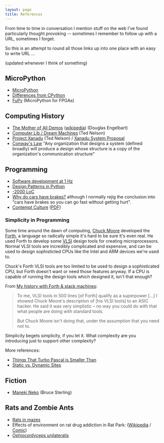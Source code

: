 ```yaml
---
layout: page
title: References
---
```


From time to time in conversation I mention stuff on the web I've
found particularly thought provoking --
sometimes I remember to follow up with a URL, sometimes I forget.

So this is an attempt to round all those links up into one place
with an easy to write URL ...

(updated whenever I think of something)


## MicroPython

* [MicroPython](https://micropython.org/)
* [Differences from CPython](https://docs.micropython.org/en/latest/pyboard/genrst/index.html)
* [FuPy](https://fupy.github.io/) (MicroPython for FPGAs)

## Computing History

* [The Mother of All Demos](http://www.dougengelbart.org/firsts/dougs-1968-demo.html) ([wikipedia](https://en.wikipedia.org/wiki/The_Mother_of_All_Demos)) (Douglas Engelbart)
* [Computer Lib / Dream Machines](https://kupdf.net/download/ted-nelson-computer-lib-dream-machines_59bc49cd08bbc59209686eb8_pdf) (Ted Nelson)
* [Project Xanadu](https://en.wikipedia.org/wiki/Project_Xanadu) (Ted Nelson) / [Xanadu System Proposal](https://sentido-labs.com/en/library/201904240732/Xanadu%20Hypertext%20Documents.html)
* [Conway's Law](http://www.melconway.com/Home/Conways_Law.html)
  "Any organization that designs a system (defined broadly) will produce a design whose structure is a copy of the organization's communication structure"

## Programming

* [Software development at 1 Hz](https://hackernoon.com/software-development-at-1-hz-5530bb58fc0e)
* [Design Patterns in Python](http://norvig.com/design-patterns/)
* [-2000 LoC](http://www.folklore.org/StoryView.py?project=Macintosh&story=Negative_2000_Lines_Of_Code.txt)
* [Why do cars have brakes?](http://jonjagger.blogspot.com.au/2011/07/why-do-cars-have-brakes.html) although I normally rejig the conclusion into "cars have brakes so you can go fast without getting hurt".
* [Contempt Culture](https://blog.aurynn.com/2015/12/16-contempt-culture/) ([PDF](https://zenodo.org/record/4722148))

### Simplicity in Programming

Some time around the dawn of computing, [Chuck Moore](https://en.wikipedia.org/wiki/Charles_H._Moore)
developed the [Forth](https://en.wikipedia.org/wiki/Forth), a language so radically
simple it's hard to be sure it's even real.  He used Forth to develop some
[VLSI](https://en.wikipedia.org/wiki/Very_Large_Scale_Integration) design tools 
for creating microprocessors.  Normal VLSI tools are incredibly complicated and
expensive, and can be used to design sophisticted CPUs like the Intel and ARM 
devices we're used to.

Chuck's Forth VLSI tools are too limited to be used to design a sophisticated CPU,
but Forth doesn't want or need those features anyway.  If a CPU is capable of
running the design tools which designed it, isn't that enough?

From [My history with Forth & stack machines](https://yosefk.com/blog/my-history-with-forth-stack-machines.html):
>
> To me, VLSI tools in 500 lines [of Forth] qualify as a superpower [...]
> I showed Chuck Moore's description of [his VLSI tools] to an ASIC hacker.
> He said it was very simplistic – no way you could do with that what people
> are doing with standard tools.
>
> But Chuck Moore isn't doing that, under the assumption that you need not to.

Simplicity begets simplicity, if you let it.
What complexity are you introducing just to support other complexity?

More references:

* [Things That Turbo Pascal is Smaller Than](https://prog21.dadgum.com/116.html)
* [Static vs. Dynamic Sites](/art/static-vs-dynamic-sites/)

## Fiction

* [Maneki Neko](http://www.lightspeedmagazine.com/fiction/maneki-neko/) (Bruce Sterling)

## Rats and Zombie Ants

* [Rats in mazes](https://www.realclearscience.com/blog/2014/02/the_rat_experiment_you_dont_know_about_but_should.html)
* Effects of environment on rat drug addiction in Rat Park: ([Wikipedia](https://en.wikipedia.org/wiki/Rat_Park) / [Comic](http://www.stuartmcmillen.com/comic/rat-park/))
* [Ophiocordyceps unilateralis](https://www.theatlantic.com/science/archive/2017/11/how-the-zombie-fungus-takes-over-ants-bodies-to-control-their-minds/545864/)

